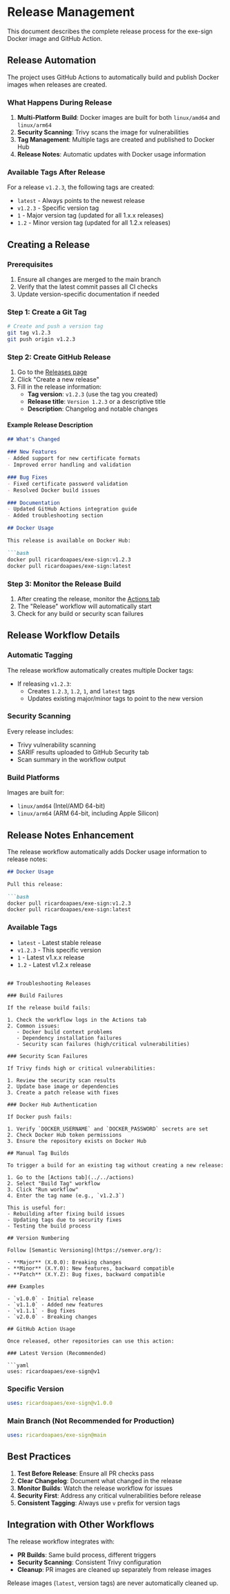 # Release Management

This document describes the complete release process for the exe-sign Docker image and GitHub Action.

## Release Automation

The project uses GitHub Actions to automatically build and publish Docker images when releases are created.

### What Happens During Release

1. **Multi-Platform Build**: Docker images are built for both `linux/amd64` and `linux/arm64`
2. **Security Scanning**: Trivy scans the image for vulnerabilities
3. **Tag Management**: Multiple tags are created and published to Docker Hub
4. **Release Notes**: Automatic updates with Docker usage information

### Available Tags After Release

For a release `v1.2.3`, the following tags are created:

- `latest` - Always points to the newest release
- `v1.2.3` - Specific version tag
- `1` - Major version tag (updated for all 1.x.x releases)
- `1.2` - Minor version tag (updated for all 1.2.x releases)

## Creating a Release

### Prerequisites

1. Ensure all changes are merged to the main branch
2. Verify that the latest commit passes all CI checks
3. Update version-specific documentation if needed

### Step 1: Create a Git Tag

```bash
# Create and push a version tag
git tag v1.2.3
git push origin v1.2.3
```

### Step 2: Create GitHub Release

1. Go to the [Releases page](../../releases)
2. Click "Create a new release"
3. Fill in the release information:
   - **Tag version**: `v1.2.3` (use the tag you created)
   - **Release title**: `Version 1.2.3` or a descriptive title
   - **Description**: Changelog and notable changes

#### Example Release Description

```markdown
## What's Changed

### New Features
- Added support for new certificate formats
- Improved error handling and validation

### Bug Fixes
- Fixed certificate password validation
- Resolved Docker build issues

### Documentation
- Updated GitHub Actions integration guide
- Added troubleshooting section

## Docker Usage

This release is available on Docker Hub:

```bash
docker pull ricardoapaes/exe-sign:v1.2.3
docker pull ricardoapaes/exe-sign:latest
```
### Step 3: Monitor the Release Build

1. After creating the release, monitor the [Actions tab](../../actions)
2. The "Release" workflow will automatically start
3. Check for any build or security scan failures

## Release Workflow Details

### Automatic Tagging

The release workflow automatically creates multiple Docker tags:

- If releasing `v1.2.3`:
  - Creates `1.2.3`, `1.2`, `1`, and `latest` tags
  - Updates existing major/minor tags to point to the new version

### Security Scanning

Every release includes:
- Trivy vulnerability scanning
- SARIF results uploaded to GitHub Security tab
- Scan summary in the workflow output

### Build Platforms

Images are built for:
- `linux/amd64` (Intel/AMD 64-bit)
- `linux/arm64` (ARM 64-bit, including Apple Silicon)

## Release Notes Enhancement

The release workflow automatically adds Docker usage information to release notes:

```markdown
## Docker Usage

Pull this release:

```bash
docker pull ricardoapaes/exe-sign:v1.2.3
docker pull ricardoapaes/exe-sign:latest
```

### Available Tags

- `latest` - Latest stable release
- `v1.2.3` - This specific version
- `1` - Latest v1.x.x release
- `1.2` - Latest v1.2.x release
```

## Troubleshooting Releases

### Build Failures

If the release build fails:

1. Check the workflow logs in the Actions tab
2. Common issues:
   - Docker build context problems
   - Dependency installation failures
   - Security scan failures (high/critical vulnerabilities)

### Security Scan Failures

If Trivy finds high or critical vulnerabilities:

1. Review the security scan results
2. Update base image or dependencies
3. Create a patch release with fixes

### Docker Hub Authentication

If Docker push fails:

1. Verify `DOCKER_USERNAME` and `DOCKER_PASSWORD` secrets are set
2. Check Docker Hub token permissions
3. Ensure the repository exists on Docker Hub

## Manual Tag Builds

To trigger a build for an existing tag without creating a new release:

1. Go to the [Actions tab](../../actions)
2. Select "Build Tag" workflow
3. Click "Run workflow"
4. Enter the tag name (e.g., `v1.2.3`)

This is useful for:
- Rebuilding after fixing build issues
- Updating tags due to security fixes
- Testing the build process

## Version Numbering

Follow [Semantic Versioning](https://semver.org/):

- **Major** (X.0.0): Breaking changes
- **Minor** (X.Y.0): New features, backward compatible
- **Patch** (X.Y.Z): Bug fixes, backward compatible

### Examples

- `v1.0.0` - Initial release
- `v1.1.0` - Added new features
- `v1.1.1` - Bug fixes
- `v2.0.0` - Breaking changes

## GitHub Action Usage

Once released, other repositories can use this action:

### Latest Version (Recommended)

```yaml
uses: ricardoapaes/exe-sign@v1
```

### Specific Version

```yaml
uses: ricardoapaes/exe-sign@v1.0.0
```

### Main Branch (Not Recommended for Production)

```yaml
uses: ricardoapaes/exe-sign@main
```

## Best Practices

1. **Test Before Release**: Ensure all PR checks pass
2. **Clear Changelog**: Document what changed in the release
3. **Monitor Builds**: Watch the release workflow for issues
4. **Security First**: Address any critical vulnerabilities before release
5. **Consistent Tagging**: Always use `v` prefix for version tags

## Integration with Other Workflows

The release workflow integrates with:
- **PR Builds**: Same build process, different triggers
- **Security Scanning**: Consistent Trivy configuration
- **Cleanup**: PR images are cleaned up separately from release images

Release images (`latest`, version tags) are never automatically cleaned up.